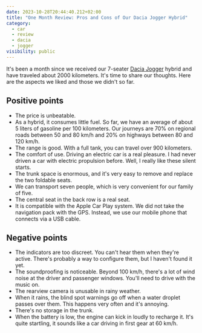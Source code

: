 ```yaml
---
date: 2023-10-28T20:44:40.212+02:00
title: "One Month Review: Pros and Cons of Our Dacia Jogger Hybrid"
category:
  - car
  - review
  - dacia
  - jogger
visibility: public
---
```


It's been a month since we received our 7-seater [Dacia Jogger](https://en.wikipedia.org/wiki/Dacia_Jogger) hybrid and have traveled about 2000 kilometers. It's time to share our thoughts. Here are the aspects we liked and those we didn't so far.

## Positive points

-  The price is unbeatable.
-  As a hybrid, it consumes little fuel. So far, we have an average of about 5 liters of gasoline per 100 kilometers. Our journeys are 70% on regional roads between 50 and 80 km/h and 20% on highways between 80 and 120 km/h.
-  The range is good. With a full tank, you can travel over 900 kilometers.
-  The comfort of use. Driving an electric car is a real pleasure. I had never driven a car with electric propulsion before. Well, I really like these silent starts.
-  The trunk space is enormous, and it's very easy to remove and replace the two foldable seats.
-  We can transport seven people, which is very convenient for our family of five.
-  The central seat in the back row is a real seat.
-  It is compatible with the Apple Car Play system. We did not take the navigation pack with the GPS. Instead, we use our mobile phone that connects via a USB cable.

## Negative points

-  The indicators are too discreet. You can't hear them when they're active. There's probably a way to configure them, but I haven't found it yet.
-  The soundproofing is noticeable. Beyond 100 km/h, there's a lot of wind noise at the driver and passenger windows. You'll need to drive with the music on.
-  The rearview camera is unusable in rainy weather.
-  When it rains, the blind spot warnings go off when a water droplet passes over them. This happens very often and it's annoying.
-  There's no storage in the trunk.
-  When the battery is low, the engine can kick in loudly to recharge it. It's quite startling, it sounds like a car driving in first gear at 60 km/h.
